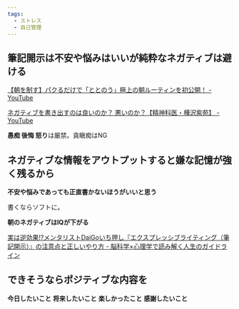 ```yaml
---
tags:
  - ストレス
  - 自己管理
---
```

## 筆記開示は不安や悩みはいいが純粋なネガティブは避ける

[【朝を制す】パクるだけで「ととのう」極上の朝ルーティンを初公開！ - YouTube](https://www.youtube.com/watch?v=qWQBnrzAL4U)

[ネガティブを書き出すのは良いのか？ 悪いのか？【精神科医・樺沢紫苑】 - YouTube](https://www.youtube.com/watch?v=Ly_gLAOikVg&embeds_referring_euri=https%3A%2F%2Fwww.mental-imposter.com%2F&source_ve_path=Mjg2NjMsMjM4NTE&feature=emb_title)

**愚痴 後悔 怒り**は厳禁。貪瞋痴はNG

## ネガティブな情報をアウトプットすると嫌な記憶が強く残るから

**不安や悩みであっても正直書かないほうがいいと思う**

書くならソフトに。

**朝のネガティブはIQが下がる**


[実は逆効果!?メンタリストDaiGoいち押し『エクスプレッシブライティング（筆記開示）』の注意点と正しいやり方 - 脳科学×心理学で読み解く人生のガイドライン](https://www.mental-imposter.com/entry/expressive-writing)

## できそうならポジティブな内容を

**今日したいこと**
**将来したいこと**
**楽しかったこと**
**感謝したいこと**

